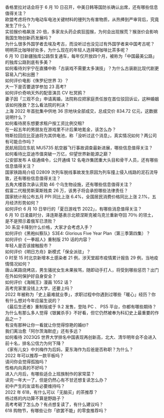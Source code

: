 香格里拉对话会将于 6 月 10 日召开，中美日韩等国防长确认出席，还有哪些信息值得关注？  
欧盟考虑将作为电动车电池关键材料的锂列为有害物质，从热捧到严审背后，究竟发生了什么？  
实验猴价格飙涨 20 倍，多家龙头药企疯狂囤猴，为何会出现猴荒？猴涨价会影响我国生物创新药发展吗？  
为什么很多外国学者去埃及考古，而没听过也没见过有外国学者来中国考古呢？  
明明茶比咖啡好处多，为什么现在的年轻人选择喝咖啡比茶多呢？  
6 月 10 日新疆独库公路恢复通车，每年仅开放四个月，被称为「中国最美公路」的独库公路到底有多美？  
如何看待刘宇宁在直播中称「古装戏不需要太多演技」？为什么古装剧比现代剧更容易入门和出圈？  
如何评价电影《侏罗纪世界 3》？  
大一下是否要退学参加 23 高考?  
如何评价奇响天外的配音演员 CV 杜冥鸦？  
妻子因「三观不合」申请离婚，法院称应把家庭责任放在首位驳回诉讼，这种婚姻该如何挽救？怎么看法院的判决？  
上海 2022 年首批集中供地 36 宗地块全部成交，总成交价 834.72 亿元，这数据说明什么？  
如何看待房东想要求租户按工资比例交租?  
在一起五年的男朋友在游戏里不计后果地氪金，该怎么办？  
特斯拉回应比亚迪将为其供电池，称「没听过这个消息」，真实情况如何？两公司有可能合作吗？  
民航局回应东航 MU5735 航空器飞行事故调查最新进展，哪些信息值得关注？  
如何看待比亚迪市值突破一万亿，仰望世界新能源之巅？  
公安部发布 A 级通缉令，公开通缉 12 名电诈集团重大头目和骨干人员，还有哪些信息值得关注？  
国家铁路局介绍 D2809 次列车脱线事故发生原因为列车撞上侵入线路的泥石流导致，还有哪些信息值得关注？  
五角大楼首次承认资助 46 个乌生物设施，还有哪些信息值得关注？  
假富二代租劳斯莱斯贱卖 26 万，该男子将会承担哪些法律责任？  
国家统计局公布五月 PPI 同比上涨 6.4%，全国居民消费价格同比上涨 2.1%，五月经济形势如何？  
如何评价 6 月 10 日举行的「夏日游戏节 2022」，有哪些消息值得关注？  
6 月 10 日凌晨时分，泽连斯基表示北顿涅斯克被乌克兰重新夺回 70％ 的领土，是不是预示着俄军已溃败？  
30 系显卡降到什么价格，大家才会考虑入手？  
如何评价《黑袍纠察队》S3E4: Glorious Five Year Plan（第三季第四集）？  
如何评价《一拳超人》重制版 210 话的内容？  
年轻人是否该接触股市？  
如何评价《明日方舟》新模式「保全派驻」？  
0 时至 15 时北京新增本土感染者 21 例，涉天堂超市疫情累计报告 29 例，当地疫情情况如何？  
唐山某路烧烤店，男生骚扰女生未果挨骂，随即动手打人，将受到哪些惩罚？出门在外如何保护好自身安全？  
如何评价《海贼王》漫画 1052 话？  
高考完家里没钱上大学，还要上吗？  
2022 年被称为「史上最难就业季」，求职过程中你遇到过哪些「暖心」经历？你有什么想对今年应届生说的？  
《最后生还者》重制版或于 9.2 发售，登陆 PC 、 PS5 平台，你都有哪些期待？  
为什么有那么多人觉得《银翼杀手》不好看，但它仍然被奉为科幻史上最重要的作品之一？  
有没有那种让你一看就让你觉得惊艳的婚纱?  
我们离治愈「阿尔茨海默症」还有多远？  
如何看待 2023QS 世界大学排名中国表现再创新高，北大、清华明年会不会进入前十名，排名公信力为何下降？  
《家有儿女》中刘梅作为后妈，夏东海作为后爸是否称职？为什么？  
2022 年可以推荐一款平板吗？  
请问你会觉得孤独吗？  
性格内向真的不好吗？  
进入六月后，有哪些适合上班族制作的家常菜？  
读完一年大一了，但是仍然心有不甘还想复读怎么办？  
初中产生的友谊有必要维持吗？  
2022 年 618，有什么可以「无脑买」的茶推荐？  
杨过练的内功算不算是野路子？  
高考考砸了怎么办？有点想复读了，有什么建议吗？  
618 购物节，有哪些让你「欲罢不能」的零食推荐吗？  
